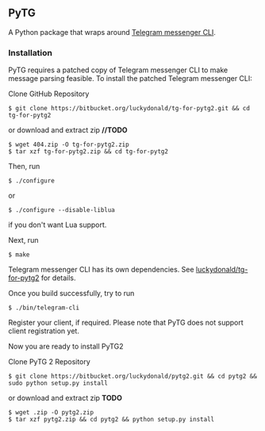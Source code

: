 ## PyTG

A Python package that wraps around [Telegram messenger CLI](https://github.com/vysheng/tg).

### Installation

PyTG requires a patched copy of Telegram messenger CLI to make message parsing feasible. To install the patched Telegram messenger CLI:

Clone GitHub Repository

    $ git clone https://bitbucket.org/luckydonald/tg-for-pytg2.git && cd tg-for-pytg2
        
or download and extract zip **//TODO**

    $ wget 404.zip -O tg-for-pytg2.zip 
    $ tar xzf tg-for-pytg2.zip && cd tg-for-pytg2

Then, run

    $ ./configure

or

    $ ./configure --disable-liblua

if you don't want Lua support.

Next, run

    $ make

Telegram messenger CLI has its own dependencies. See [luckydonald/tg-for-pytg2](https://bitbucket.org/luckydonald/tg-for-pytg2) for details.

Once you build successfully, try to run

    $ ./bin/telegram-cli

Register your client, if required. Please note that PyTG does not support client registration yet.

Now you are ready to install PyTG2

Clone PyTG 2 Repository

    $ git clone https://bitbucket.org/luckydonald/pytg2.git && cd pytg2 && sudo python setup.py install
        
or download and extract zip **TODO**

    $ wget .zip -O pytg2.zip
    $ tar xzf pytg2.zip && cd pytg2 && python setup.py install